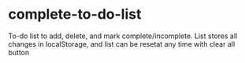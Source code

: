 # complete-to-do-list
 To-do list to add, delete, and mark complete/incomplete. List stores all changes in localStorage, and list can be resetat any time with clear all button


